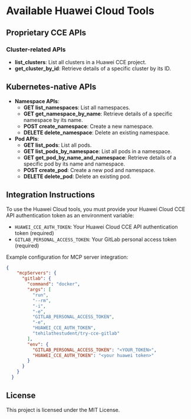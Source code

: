 # Available Huawei Cloud Tools

## Proprietary CCE APIs

### Cluster-related APIs
- **list_clusters**: List all clusters in a Huawei CCE project.
- **get_cluster_by_id**: Retrieve details of a specific cluster by its ID.


## Kubernetes-native APIs

- **Namespace APIs**:
  - **GET list_namespaces**: List all namespaces.
  - **GET get_namespace_by_name**: Retrieve details of a specific namespace by its name.
  - **POST create_namespace**: Create a new namespace.
  - **DELETE delete_namespace**: Delete an existing namespace.
- **Pod APIs**:
  - **GET list_pods**: List all pods.
  - **GET list_pods_by_namespace**: List all pods in a namespace.
  - **GET get_pod_by_name_and_namespace**: Retrieve details of a specific pod by its name and namespace.
  - **POST create_pod**: Create a new pod and namespace.
  - **DELETE delete_pod**: Delete an existing pod.



## Integration Instructions

To use the Huawei Cloud tools, you must provide your Huawei Cloud CCE API authentication token as an environment variable:

- `HUAWEI_CCE_AUTH_TOKEN`: Your Huawei Cloud CCE API authentication token (required)
- `GITLAB_PERSONAL_ACCESS_TOKEN`: Your GitLab personal access token (required)

Example configuration for MCP server integration:

```json
{
    "mcpServers": { 
      "gitlab": {
        "command": "docker",
        "args": [
          "run",
          "--rm",
          "-i",
          "-e",
          "GITLAB_PERSONAL_ACCESS_TOKEN",
          "-e",
          "HUAWEI_CCE_AUTH_TOKEN",
          "tehilathestudent/try-cce-gitlab"
        ],
        "env": {
          "GITLAB_PERSONAL_ACCESS_TOKEN": "<YOUR_TOKEN>",
          "HUAWEI_CCE_AUTH_TOKEN": "<your huawei token>"
        }
      }
    }
  }
```

## License

This project is licensed under the MIT License.
